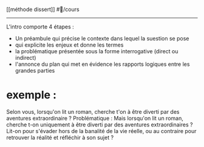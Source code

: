 [[méthode dissert]] #📝/cours 
___
L'intro comporte 4 étapes :
- Un préambule qui précise le contexte dans lequel la suestion se pose
- qui explicite les enjeux et donne les termes
- la problématique présentée sous la forme interrogative (direct ou indirect)
- l'annonce du plan qui met en évidence les rapports logiques entre les grandes parties
# exemple :
Selon vous, lorsqu'on lit un roman, cherche t'on à être diverti par des aventures extraordinaire ?
Problématique : Mais lorsqu'on lit un roman, cherche t-on uniquement à être diverti par des aventures extraordinaires ? Lit-on pour s'évader hors de la banalité de la vie réelle, ou au contraire pour retrouver la réalité et réfléchir à son sujet ?